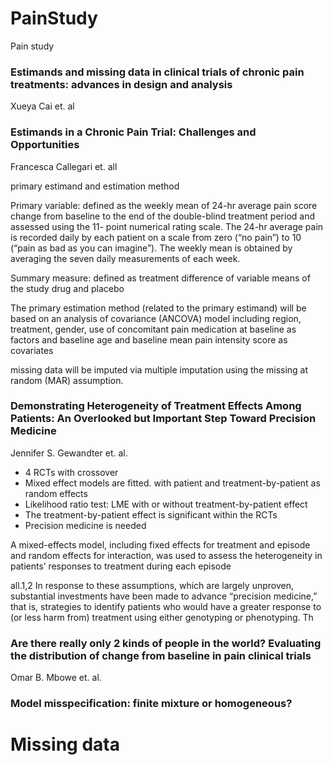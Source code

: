 # PainStudy
Pain study

### Estimands and missing data in clinical trials of chronic pain treatments: advances in design and analysis
Xueya Cai et. al


### Estimands in a Chronic Pain Trial: Challenges and Opportunities
Francesca Callegari et. all

primary estimand and estimation method 

Primary variable: defined as the weekly mean of 24-hr
average pain score change from baseline to the end of the
double-blind treatment period and assessed using the 11-
point numerical rating scale. The 24-hr average pain is
recorded daily by each patient on a scale from zero (“no
pain”) to 10 (“pain as bad as you can imagine”). The weekly
mean is obtained by averaging the seven daily measurements
of each week.

Summary measure: defined as treatment difference of
variable means of the study drug and placebo

The primary estimation method (related to the primary estimand)
will be based on an analysis of covariance (ANCOVA)
model including region, treatment, gender, use of concomitant
pain medication at baseline as factors and baseline age and baseline
mean pain intensity score as covariates

missing data will
be imputed via multiple imputation using the missing at
random (MAR) assumption.

### Demonstrating Heterogeneity of Treatment Effects Among Patients: An Overlooked but Important Step Toward Precision Medicine
Jennifer S. Gewandter et. al.

* 4 RCTs with crossover
* Mixed effect models are fitted. with patient and treatment-by-patient as random effects 
* Likelihood ratio test: LME with or without treatment-by-patient effect
* The  treatment-by-patient effect is significant within the RCTs
* Precision medicine is needed

A mixed-effects
model, including
fixed effects for treatment and episode and random effects for 
interaction, was
used to assess the heterogeneity in patients’ responses to treatment during each episode

all.1,2 In response to these assumptions,
which are largely unproven, substantial investments have
been made to advance “precision medicine,” that is, strategies
to identify patients who would have a greater response to (or
less harm from) treatment using either genotyping or phenotyping.
Th

### Are there really only 2 kinds of people in the world? Evaluating the distribution of change from baseline in pain clinical trials 
Omar B. Mbowe et. al.


### Model misspecification: finite mixture or homogeneous?


# Missing data
